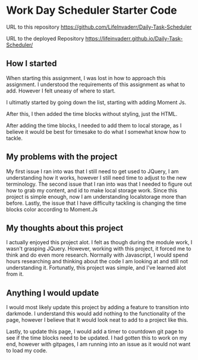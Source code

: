 # Work Day Scheduler Starter Code
URL to this repository https://github.com/LifeInvaderr/Daily-Task-Scheduler

URL to the deployed Repository https://lifeinvaderr.github.io/Daily-Task-Scheduler/

## How I started
When starting this assignment, I was lost in how to approach this assignment. I understood the requirements of this assignment as what to add. However I felt uneasy of where to start.

I ultimatly started by going down the list, starting with adding Moment Js.

After this, I then added the time blocks without styling, just the HTML.

After adding the time blocks, I needed to add them to local storage, as I believe it would be best for timesake to do what I somewhat know how to tackle.

## My problems with the project
My first issue I ran into was that I still need to get used to JQuery, I am understanding how it works, however I still need time to adjust to the new terminology. 
The second issue that I ran into was that I needed to figure out how to grab my content, and id to make local storage work. Since this project is simple enough, now I am understanding localstorage more than before. Lastly, the issue that I have difficulty tackling is changing the time blocks color according to Moment.Js

## My thoughts about this project
I actually enjoyed this project alot. I felt as though during the module work, I wasn't grasping JQuery. However, working with this project, it forced me to think and do even more research. Normally with Javascript, I would spend hours researching and thinking about the code I am looking at and still not understanding it. Fortunatly, this project was simple, and I've learned alot from it.

## Anything I would update
I would most likely update this project by adding a feature to transition into darkmode. I understand this would add nothing to the functionality of the page, however I believe that It would look neat to add to a project like this.

Lastly, to update this page, I would add a timer to countdown git page to see if the time blocks need to be updated. I had gotten this to work on my end, however with gitpages, I am running into an issue as it would not want to load my code.
